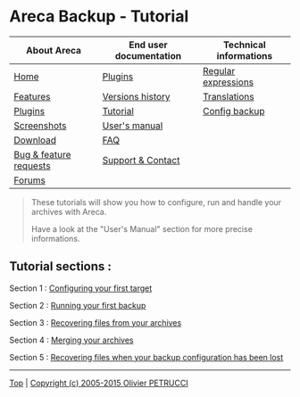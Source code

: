 # Areca Backup - Tutorial

| About Areca                   | End user documentation            | Technical informations                        |
|-------------------------------|-----------------------------------|-----------------------------------------------|
| [Home](README.md)             | [Plugins](plugin_list.md)         | [Regular expressions](regex.md)               |
| [Features](features.md)       | [Versions history](history.md)    | [Translations](documentation.md#translations) |
| [Plugins](plugin_list.md)     | [Tutorial](tutorial.md)           | [Config backup](config_backup.md)             |
| [Screenshots](screenshots.md) | [User's manual](documentation.md) |                                               |
| [Download]                    | [FAQ](faq.md)                     |                                               |
| [Bug & feature requests]      | [Support & Contact](support.md)   |                                               |
| [Forums]                      |                                   |                                               |

[Download]: https://sourceforge.net/projects/areca/files/areca-stable/
[Bug & feature requests]: https://sourceforge.net/p/areca/_list/tickets?source=navbar
[Forums]: https://sourceforge.net/projects/areca/forums


> These tutorials will show you how to configure, run and handle your archives with Areca.
>
> Have a look at the "User's Manual" section for more precise informations.


## Tutorial sections :

Section 1 : [Configuring your first target](./tutorial1.md)

Section 2 : [Running your first backup](./tutorial2.md)

Section 3 : [Recovering files from your archives](./tutorial3.md)

Section 4 : [Merging your archives](./tutorial4.md)

Section 5 : [Recovering files when your backup configuration has been lost](./tutorial5.md)


---

[Top] | [Copyright (c) 2005-2015 Olivier PETRUCCI]

[Top]: #areca-backup---tutorial "Go to top of the document"
[Copyright (c) 2005-2015 Olivier PETRUCCI]: areca-backup.org/tutorial.php "Visit the original resource"